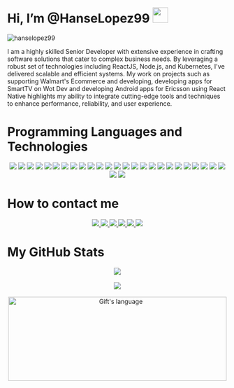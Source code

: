 # Hi, I’m @HanseLopez99 <img src="https://raw.githubusercontent.com/MartinHeinz/MartinHeinz/master/wave.gif" width="35px" />

<p align="left"> <img src="https://komarev.com/ghpvc/?username=hanselopez99&label=Profile%20views&color=0e75b6&style=flat" alt="hanselopez99" /> </p>

I am a highly skilled Senior Developer with extensive experience in crafting
software solutions that cater to complex business needs. By leveraging a robust
set of technologies including ReactJS, Node.js, and Kubernetes, I've delivered
scalable and efficient systems. My work on projects such as supporting Walmart's
Ecommerce and developing, developing apps for SmartTV on Wot Dev and
developing Android apps for Ericsson using React Native highlights my ability to
integrate cutting-edge tools and techniques to enhance performance, reliability,
and user experience.

# Programming Languages and Technologies

<p align="center">
  <img src="https://img.shields.io/badge/-ReactJS-61DAFB?style=flat-square&logo=react&logoColor=white" />
  <img src="https://img.shields.io/badge/-NodeJS-339933?style=flat-square&logo=node.js&logoColor=white" />
  <img src="https://img.shields.io/badge/-JavaScript-F7DF1E?style=flat-square&logo=javascript&logoColor=white" />
  <img src="https://img.shields.io/badge/-Webpack-8DD6F9?style=flat-square&logo=webpack&logoColor=white" />
  <img src="https://img.shields.io/badge/-Babel-F9DC3E?style=flat-square&logo=babel&logoColor=white" />
  <img src="https://img.shields.io/badge/-Redux-764ABC?style=flat-square&logo=redux&logoColor=white" />
  <img src="https://img.shields.io/badge/-ExpressJS-000000?style=flat-square&logo=express&logoColor=white" />
  <img src="https://img.shields.io/badge/-Angular-DD0031?style=flat-square&logo=angular&logoColor=white" />
  <img src="https://img.shields.io/badge/-TypeScript-3178C6?style=flat-square&logo=typescript&logoColor=white" />
  <img src="https://img.shields.io/badge/-Vue.js-4FC08D?style=flat-square&logo=vue.js&logoColor=white" />
  <img src="https://img.shields.io/badge/-Ruby-CC342D?style=flat-square&logo=ruby&logoColor=white" />
  <img src="https://img.shields.io/badge/-Ruby%20on%20Rails-CC0000?style=flat-square&logo=ruby-on-rails&logoColor=white" />
  <img src="https://img.shields.io/badge/-MongoDB-47A248?style=flat-square&logo=mongodb&logoColor=white" />
  <img src="https://img.shields.io/badge/-Python-3776AB?style=flat-square&logo=python&logoColor=white" />
  <img src="https://img.shields.io/badge/-Java-007396?style=flat-square&logo=java&logoColor=white" />
  <img src="https://img.shields.io/badge/-CSS3-1572B6?style=flat-square&logo=css3&logoColor=white" />
  <img src="https://img.shields.io/badge/-Sass-CC6699?style=flat-square&logo=sass&logoColor=white" />
  <img src="https://img.shields.io/badge/-Bootstrap-563D7C?style=flat-square&logo=bootstrap&logoColor=white" />
  <img src="https://img.shields.io/badge/-HTML5-E34F26?style=flat-square&logo=html5&logoColor=white" />
  <img src="https://img.shields.io/badge/-Unity-000000?style=flat-square&logo=unity&logoColor=white" />
  <img src="https://img.shields.io/badge/-Kotlin-0095D5?style=flat-square&logo=kotlin&logoColor=white" />
  <img src="https://img.shields.io/badge/-Android%20Studio-3DDC84?style=flat-square&logo=android-studio&logoColor=white" />
  <img src="https://img.shields.io/badge/-PostgreSQL-336791?style=flat-square&logo=postgresql&logoColor=white" />
  <img src="https://img.shields.io/badge/-MySQL-4479A1?style=flat-square&logo=mysql&logoColor=white" />
  <img src="https://img.shields.io/badge/-SQLServer-CC2927?style=flat-square&logo=microsoft-sql-server&logoColor=white" />
  <img src="https://img.shields.io/badge/-Git-F05032?style=flat-square&logo=git&logoColor=white" />
  <img src="https://img.shields.io/badge/-GitHub-181717?style=flat-square&logo=github&logoColor=white" />
</p>

# How to contact me

<p align="center">
  <a href="https://www.linkedin.com/in/hanselopez99/">
    <img src="https://img.shields.io/badge/-LinkedIn-0077B5?style=flat-square&logo=linkedin&logoColor=white" />
  </a>
  <a href="mailto: halm29799@gmail.com">
    <img src="https://img.shields.io/badge/-Gmail-D14836?style=flat-square&logo=gmail&logoColor=white" />
  </a>
  <a href="https://twitter.com/HanseLopez99">
    <img src="https://img.shields.io/badge/-Twitter-1DA1F2?style=flat-square&logo=twitter&logoColor=white" />
  </a>
  <a href="https://www.instagram.com/hanselopez99/">
    <img src="https://img.shields.io/badge/-Instagram-E4405F?style=flat-square&logo=instagram&logoColor=white" />
  </a>
  <a href="https://www.facebook.com/hanselopez99/">
    <img src="https://img.shields.io/badge/-Facebook-1877F2?style=flat-square&logo=facebook&logoColor=white" />
  </a>
  <a href="https://www.twitch.tv/hanselopez99">
    <img src="https://img.shields.io/badge/-Twitch-9146FF?style=flat-square&logo=twitch&logoColor=white" />
  </a>
  
</p>

# My GitHub Stats

<div align="center">
  <img src="https://awesome-github-stats.azurewebsites.net/user-stats/hanselopez99?cardType=level-alternate&theme=dark" />

  <br/>
  <br/>

  <!-- Count since january 2019 -->
  <img align="center" src="https://github-readme-streak-stats.herokuapp.com/?user=hanselopez99&theme=dark&count_private=true" />

  <br/>
  <br/>

  <img align="center" src="https://github-readme-stats.vercel.app/api/top-langs?username=hanselopez99&langs_count=10&show_icons=true&locale=en&layout=compact&theme=dark" alt="Gift's language" height="192px"  width="500px"/>

  <br/>
</div>
